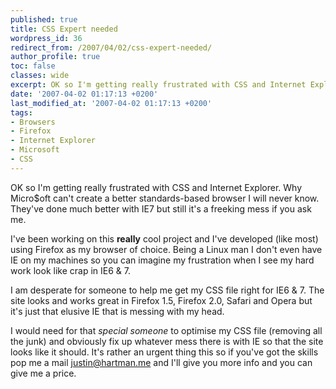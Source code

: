 ```yaml
---
published: true
title: CSS Expert needed
wordpress_id: 36
redirect_from: /2007/04/02/css-expert-needed/
author_profile: true
toc: false
classes: wide
excerpt: OK so I'm getting really frustrated with CSS and Internet Explorer. Why Micro$oft can't create a better standards-based browser I will never know. They've done much better with IE7 but still it's a freeking mess if you ask me.
date: '2007-04-02 01:17:13 +0200'
last_modified_at: '2007-04-02 01:17:13 +0200'
tags:
- Browsers
- Firefox
- Internet Explorer
- Microsoft
- CSS
---
```

OK so I'm getting really frustrated with CSS and Internet Explorer. Why Micro$oft can't create a better standards-based browser I will never know. They've done much better with IE7 but still it's a freeking mess if you ask me.

I've been working on this <strong>really</strong> cool project and I've developed (like most) using Firefox as my browser of choice. Being a Linux man I don't even have IE on my machines so you can imagine my frustration when I see my hard work look like crap in IE6 & 7.

I am desperate for someone to help me get my CSS file right for IE6 & 7. The site looks and works great in Firefox 1.5, Firefox 2.0, Safari and Opera but it's just that elusive IE that is messing with my head. 

I would need for that <em>special someone</em> to optimise my CSS file (removing all the junk) and obviously fix up whatever mess there is with IE so that the site looks like it should. It's rather an urgent thing this so if you've got the skills pop me a mail justin@hartman.me and I'll give you more info and you can give me a price.
